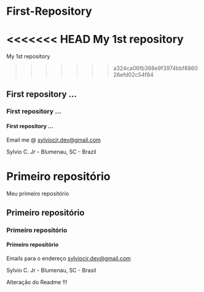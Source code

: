 ﻿# First-Repository
<<<<<<< HEAD
My 1st repository
=======
My 1st repository 
>>>>>>> a324ca06fb398e9f3974bbf886026efd02c54f84
## First repository ...
### First repository ...
#### First repository ...
Email me @ sylviocjr.dev@gmail.com

Sylvio C. Jr - Blumenau, SC - Brazil

# Primeiro repositório
Meu primeiro repositório
## Primeiro repositório
### Primeiro repositório
#### Primeiro repositório
Emails para o endereço sylviocjr.dev@gmail.com

Sylvio C. Jr - Blumenau, SC - Brasil

Alteração do Readme !!!
